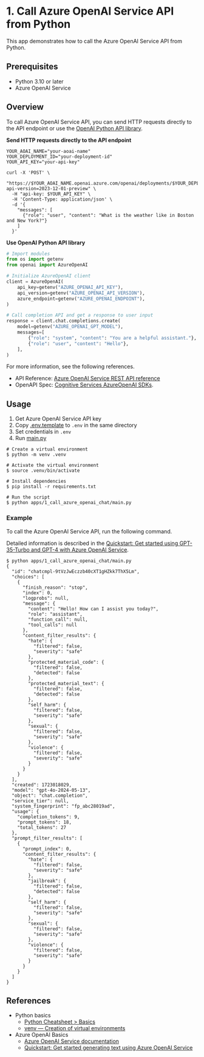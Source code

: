 # 1. Call Azure OpenAI Service API from Python

This app demonstrates how to call the Azure OpenAI Service API from Python.

## Prerequisites

- Python 3.10 or later
- Azure OpenAI Service

## Overview

To call Azure OpenAI Service API, you can send HTTP requests directly to the API endpoint or use the [OpenAI Python API library](https://pypi.org/project/openai/).

**Send HTTP requests directly to the API endpoint**

```shell
YOUR_AOAI_NAME="your-aoai-name"
YOUR_DEPLOYMENT_ID="your-deployment-id"
YOUR_API_KEY="your-api-key"

curl -X 'POST' \
  "https://$YOUR_AOAI_NAME.openai.azure.com/openai/deployments/$YOUR_DEPLOYMENT_ID/chat/completions?api-version=2023-12-01-preview" \
  -H "api-key: $YOUR_API_KEY" \
  -H 'Content-Type: application/json' \
  -d '{
    "messages": [
      {"role": "user", "content": "What is the weather like in Boston and New York?"}
    ]
  }'
```

**Use OpenAI Python API library**

```python
# Import modules
from os import getenv
from openai import AzureOpenAI

# Initialize AzureOpenAI client
client = AzureOpenAI(
    api_key=getenv("AZURE_OPENAI_API_KEY"),
    api_version=getenv("AZURE_OPENAI_API_VERSION"),
    azure_endpoint=getenv("AZURE_OPENAI_ENDPOINT"),
)

# Call completion API and get a response to user input
response = client.chat.completions.create(
    model=getenv("AZURE_OPENAI_GPT_MODEL"),
    messages=[
        {"role": "system", "content": "You are a helpful assistant."},
        {"role": "user", "content": "Hello"},
    ],
)
```

For more information, see the following references.

- API Reference: [Azure OpenAI Service REST API reference](https://learn.microsoft.com/en-us/azure/ai-services/openai/reference)
- OpenAPI Spec: [Cognitive Services AzureOpenAI SDKs](https://github.com/Azure/azure-rest-api-specs/tree/main/specification/cognitiveservices/data-plane/AzureOpenAI/inference).

## Usage

1. Get Azure OpenAI Service API key
1. Copy [.env.template](../../.env.template) to `.env` in the same directory
1. Set credentials in `.env`
1. Run [main.py](./main.py)

```shell
# Create a virtual environment
$ python -m venv .venv

# Activate the virtual environment
$ source .venv/bin/activate

# Install dependencies
$ pip install -r requirements.txt

# Run the script
$ python apps/1_call_azure_openai_chat/main.py
```

### Example

To call the Azure OpenAI Service API, run the following command.

Detailed information is described in the [Quickstart: Get started using GPT-35-Turbo and GPT-4 with Azure OpenAI Service](https://learn.microsoft.com/en-us/azure/ai-services/openai/chatgpt-quickstart?tabs=command-line%2Cpython-new&pivots=programming-language-python).

```shell
$ python apps/1_call_azure_openai_chat/main.py
{
  "id": "chatcmpl-9tVzJwEczzb40cXT1gHZkk7ThX5Lm",
  "choices": [
    {
      "finish_reason": "stop",
      "index": 0,
      "logprobs": null,
      "message": {
        "content": "Hello! How can I assist you today?",
        "role": "assistant",
        "function_call": null,
        "tool_calls": null
      },
      "content_filter_results": {
        "hate": {
          "filtered": false,
          "severity": "safe"
        },
        "protected_material_code": {
          "filtered": false,
          "detected": false
        },
        "protected_material_text": {
          "filtered": false,
          "detected": false
        },
        "self_harm": {
          "filtered": false,
          "severity": "safe"
        },
        "sexual": {
          "filtered": false,
          "severity": "safe"
        },
        "violence": {
          "filtered": false,
          "severity": "safe"
        }
      }
    }
  ],
  "created": 1723018029,
  "model": "gpt-4o-2024-05-13",
  "object": "chat.completion",
  "service_tier": null,
  "system_fingerprint": "fp_abc28019ad",
  "usage": {
    "completion_tokens": 9,
    "prompt_tokens": 18,
    "total_tokens": 27
  },
  "prompt_filter_results": [
    {
      "prompt_index": 0,
      "content_filter_results": {
        "hate": {
          "filtered": false,
          "severity": "safe"
        },
        "jailbreak": {
          "filtered": false,
          "detected": false
        },
        "self_harm": {
          "filtered": false,
          "severity": "safe"
        },
        "sexual": {
          "filtered": false,
          "severity": "safe"
        },
        "violence": {
          "filtered": false,
          "severity": "safe"
        }
      }
    }
  ]
}
```

## References

- Python basics
  - [Python Cheatsheet > Basics](https://www.pythoncheatsheet.org/cheatsheet/basics)
  - [venv — Creation of virtual environments](https://docs.python.org/3/library/venv.html#creating-virtual-environments)
- Azure OpenAI Basics
  - [Azure OpenAI Service documentation](https://learn.microsoft.com/azure/ai-services/openai/)
  - [Quickstart: Get started generating text using Azure OpenAI Service](https://learn.microsoft.com/en-us/azure/ai-services/openai/quickstart?tabs=command-line%2Cpython-new&pivots=programming-language-python)
